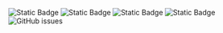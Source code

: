 ![Static Badge](https://img.shields.io/badge/blacklists-61-000000) ![Static Badge](https://img.shields.io/badge/blacklisted-2982714-cc0000) ![Static Badge](https://img.shields.io/badge/whitelisted-2251-00CC00) ![Static Badge](https://img.shields.io/badge/streaming_blacklist-28107-000000) ![GitHub issues](https://img.shields.io/github/issues/fabriziosalmi/blacklists)

